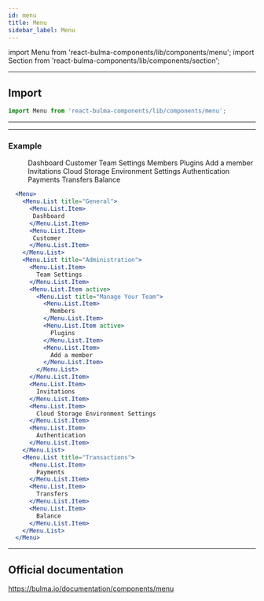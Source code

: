 ```yaml
---
id: menu
title: Menu
sidebar_label: Menu
---
```


import Menu from 'react-bulma-components/lib/components/menu';
import Section from 'react-bulma-components/lib/components/section';

---

## **Import**

```js
import Menu from 'react-bulma-components/lib/components/menu';
```
---


---

### **Example**

<Section>
  <Menu>
    <Menu.List title="General">
      <Menu.List.Item>
       Dashboard
      </Menu.List.Item>
      <Menu.List.Item>
       Customer
      </Menu.List.Item>
    </Menu.List>
    <Menu.List title="Administration">
      <Menu.List.Item>
        Team Settings
      </Menu.List.Item>
      <Menu.List.Item active>
        <Menu.List title="Manage Your Team">
          <Menu.List.Item>
            Members
          </Menu.List.Item>
          <Menu.List.Item active>
            Plugins
          </Menu.List.Item>
          <Menu.List.Item>
            Add a member
          </Menu.List.Item>
        </Menu.List>
      </Menu.List.Item>
      <Menu.List.Item>
        Invitations
      </Menu.List.Item>
      <Menu.List.Item>
        Cloud Storage Environment Settings
      </Menu.List.Item>
      <Menu.List.Item>
        Authentication
      </Menu.List.Item>
    </Menu.List>
    <Menu.List title="Transactions">
      <Menu.List.Item>
        Payments
      </Menu.List.Item>
      <Menu.List.Item>
        Transfers
      </Menu.List.Item>
      <Menu.List.Item>
        Balance
      </Menu.List.Item>
    </Menu.List>
  </Menu>
</Section>



```jsx
  <Menu>
    <Menu.List title="General">
      <Menu.List.Item>
       Dashboard
      </Menu.List.Item>
      <Menu.List.Item>
       Customer
      </Menu.List.Item>
    </Menu.List>
    <Menu.List title="Administration">
      <Menu.List.Item>
        Team Settings
      </Menu.List.Item>
      <Menu.List.Item active>
        <Menu.List title="Manage Your Team">
          <Menu.List.Item>
            Members
          </Menu.List.Item>
          <Menu.List.Item active>
            Plugins
          </Menu.List.Item>
          <Menu.List.Item>
            Add a member
          </Menu.List.Item>
        </Menu.List>
      </Menu.List.Item>
      <Menu.List.Item>
        Invitations
      </Menu.List.Item>
      <Menu.List.Item>
        Cloud Storage Environment Settings
      </Menu.List.Item>
      <Menu.List.Item>
        Authentication
      </Menu.List.Item>
    </Menu.List>
    <Menu.List title="Transactions">
      <Menu.List.Item>
        Payments
      </Menu.List.Item>
      <Menu.List.Item>
        Transfers
      </Menu.List.Item>
      <Menu.List.Item>
        Balance
      </Menu.List.Item>
    </Menu.List>
  </Menu>
```

---

## Official documentation

https://bulma.io/documentation/components/menu
